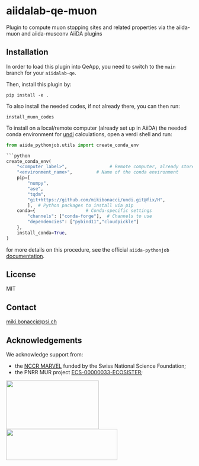 # aiidalab-qe-muon
Plugin to compute muon stopping sites and related properties via the aiida-muon and aiida-musconv AiiDA plugins

## Installation

In order to load this plugin into QeApp, you need to switch to the `main` branch for your `aiidalab-qe`.

Then, install this plugin by:

```shell
pip install -e .
```

To also install the needed codes, if not already there, you can then run:

```shell
install_muon_codes
```

To install on a local/remote computer (already set up in AiiDA) the needed conda environment for [undi](https://undi.readthedocs.io/en/latest/index.html) calculations,
open a verdi shell and run:

```python
from aiida_pythonjob.utils import create_conda_env

```python
create_conda_env(
    "<computer_label>",                # Remote computer, already stored in the AiiDA database
    "<environment_name>",         # Name of the conda environment
    pip=[
        "numpy",
        "ase",
        "tqdm",
        "git+https://github.com/mikibonacci/undi.git@fix/H",
        ],  # Python packages to install via pip
    conda={                   # Conda-specific settings
        "channels": ["conda-forge"],  # Channels to use
        "dependencies": ["pybind11","cloudpickle"]
    },
    install_conda=True,
)
```

for more details on this procedure, see the official `aiida-pythonjob` [documentation](https://aiida-pythonjob.readthedocs.io/en/latest/autogen/how_to.html#create-a-conda-environment-on-the-remote-computer).

## License

MIT

## Contact

miki.bonacci@psi.ch


## Acknowledgements
We acknowledge support from:
* the [NCCR MARVEL](http://nccr-marvel.ch/) funded by the Swiss National Science Foundation;
* the PNRR MUR project [ECS-00000033-ECOSISTER](https://ecosister.it/);

<img src="https://raw.githubusercontent.com/positivemuon/aiida-muon/main/docs/source/images/MARVEL_logo.png" width="250px" height="131px"/>
<img src="https://raw.githubusercontent.com/positivemuon/aiida-muon/main/docs/source/images/ecosister_logo.png" width="300px" height="84px"/>
